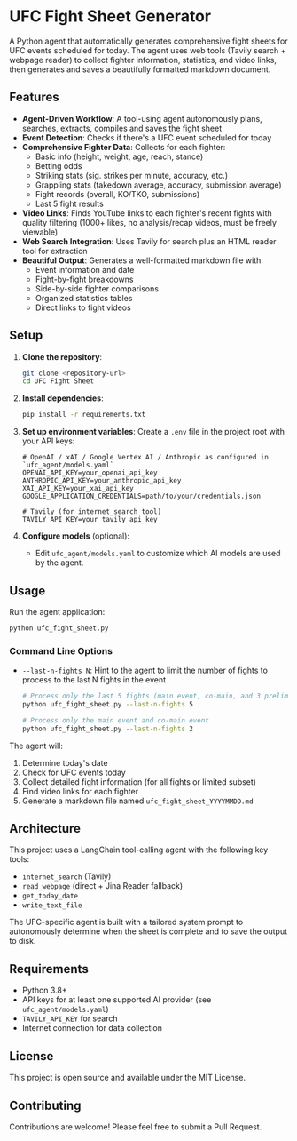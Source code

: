 # UFC Fight Sheet Generator

A Python agent that automatically generates comprehensive fight sheets for UFC events scheduled for today. The agent uses web tools (Tavily search + webpage reader) to collect fighter information, statistics, and video links, then generates and saves a beautifully formatted markdown document.

## Features

- **Agent-Driven Workflow**: A tool-using agent autonomously plans, searches, extracts, compiles and saves the fight sheet
- **Event Detection**: Checks if there's a UFC event scheduled for today
- **Comprehensive Fighter Data**: Collects for each fighter:
  - Basic info (height, weight, age, reach, stance)
  - Betting odds
  - Striking stats (sig. strikes per minute, accuracy, etc.)
  - Grappling stats (takedown average, accuracy, submission average)
  - Fight records (overall, KO/TKO, submissions)
  - Last 5 fight results
- **Video Links**: Finds YouTube links to each fighter's recent fights with quality filtering (1000+ likes, no analysis/recap videos, must be freely viewable)
- **Web Search Integration**: Uses Tavily for search plus an HTML reader tool for extraction
- **Beautiful Output**: Generates a well-formatted markdown file with:
  - Event information and date
  - Fight-by-fight breakdowns
  - Side-by-side fighter comparisons
  - Organized statistics tables
  - Direct links to fight videos

## Setup

1. **Clone the repository**:
   ```bash
   git clone <repository-url>
   cd UFC Fight Sheet
   ```

2. **Install dependencies**:
   ```bash
   pip install -r requirements.txt
   ```

3. **Set up environment variables**:
   Create a `.env` file in the project root with your API keys:
   ```env
   # OpenAI / xAI / Google Vertex AI / Anthropic as configured in `ufc_agent/models.yaml`
   OPENAI_API_KEY=your_openai_api_key
   ANTHROPIC_API_KEY=your_anthropic_api_key
   XAI_API_KEY=your_xai_api_key
   GOOGLE_APPLICATION_CREDENTIALS=path/to/your/credentials.json

   # Tavily (for internet_search tool)
   TAVILY_API_KEY=your_tavily_api_key
   ```

4. **Configure models** (optional):
   - Edit `ufc_agent/models.yaml` to customize which AI models are used by the agent.

## Usage

Run the agent application:
```bash
python ufc_fight_sheet.py
```

### Command Line Options

- `--last-n-fights N`: Hint to the agent to limit the number of fights to process to the last N fights in the event
  ```bash
  # Process only the last 5 fights (main event, co-main, and 3 prelims)
  python ufc_fight_sheet.py --last-n-fights 5

  # Process only the main event and co-main event
  python ufc_fight_sheet.py --last-n-fights 2
  ```

The agent will:
1. Determine today's date
2. Check for UFC events today
3. Collect detailed fight information (for all fights or limited subset)
4. Find video links for each fighter
5. Generate a markdown file named `ufc_fight_sheet_YYYYMMDD.md`

## Architecture

This project uses a LangChain tool-calling agent with the following key tools:
- `internet_search` (Tavily)
- `read_webpage` (direct + Jina Reader fallback)
- `get_today_date`
- `write_text_file`

The UFC-specific agent is built with a tailored system prompt to autonomously determine when the sheet is complete and to save the output to disk.

## Requirements

- Python 3.8+
- API keys for at least one supported AI provider (see `ufc_agent/models.yaml`)
- `TAVILY_API_KEY` for search
- Internet connection for data collection

## License

This project is open source and available under the MIT License.

## Contributing

Contributions are welcome! Please feel free to submit a Pull Request. 